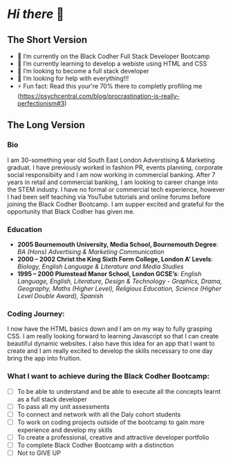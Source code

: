 # ***Hi there*** 👋


## **The Short Version**
- 🔭 I’m currently on the Black Codher Full Stack Developer Bootcamp
- 🌱 I’m currently learning to develop a webiste using HTML and CSS
- 👯 I’m looking to become a full stack developer
- 🤔 I’m looking for help with everything!!!
- ⚡ Fun fact: Read this your're 70% there to completly profiling me (https://psychcentral.com/blog/procrastination-is-really-perfectionism#3)


## **The Long Version**
### **Bio**
I am 30-something year old South East London Adverstising & Marketing graduat. I have previously worked in fashion PR, events planning, corporate social responsibiity and I am now working in commercial banking. After 7 years in retail and commercial banking, I am looking to career change into the STEM industy. I have no formal or commercial tech experience, however I had been self teaching via YouTube tutorials and online forums before joining the Black Codher Bootcamp. I am supper excited and grateful for the opportunity that Black Codher has given me.  

### **Education**
- **2005 Bournemouth University, Media School, Bournemouth Degree**: *BA (Hons) Advertising & Marketing Communication*
- **2000 – 2002 Christ the King Sixth Form College, London A’ Levels**: *Biology, English Language & Literature and Media Studies* 
- **1995 – 2000 Plumstead Manor School, London GCSE’s**: *English Language, English, Literature, Design & Technology - Graphics, Drama, Geography, Maths (Higher Level), Religious Education, Science (Higher Level Double Award), Spanish*

### Coding Journey:
I now have the HTML basics down and I am on my way to fully grasping CSS.  I am really looking forward to learning Javascript so that I can create beautiful dynamic websites. I also have this idea for an app that I want to create and I am really excited to develop the skills necessary to one day bring the app into fruition. 

### What I want to achieve during the Black Codher Bootcamp:
- [ ] To be able to understand and be able to execute all the concepts learnt as a full stack developer
- [ ] To pass all my unit assessments
- [ ] To connect and network with all the Daly cohort students
- [ ] To work on coding projects outside of the bootcamp to gain more experience and develop my skills
- [ ] To create a professional, creative and attractive developer portfolio
- [ ] To complete Black Codher Bootcamp with a distinction
- [ ] Not to GIVE UP
